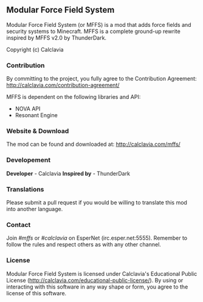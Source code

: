 ## Modular Force Field System
Modular Force Field System (or MFFS) is a mod that adds force fields and security systems to Minecraft.
MFFS is a complete ground-up rewrite inspired by MFFS v2.0 by ThunderDark.

Copyright (c) Calclavia

### Contribution
By committing to the project, you fully agree to the Contribution Agreement:
http://calclavia.com/contribution-agreement/

MFFS is dependent on the following libraries and API:
* NOVA API
* Resonant Engine

### Website & Download
The mod can be found and downloaded at: http://calclavia.com/mffs/

### Developement
**Developer** - Calclavia
**Inspired by** - ThunderDark

### Translations
Please submit a pull request if you would be willing to translate this mod into another language.

### Contact
Join *#mffs* or *#calclavia* on EsperNet (irc.esper.net:5555). Remember to follow the rules and respect others as with any other channel.

### License
Modular Force Field System is licensed under Calclavia's Educational Public License (http://calclavia.com/educational-public-license/).
By using or interacting with this software in any way shape or form, you agree to the license of this software.